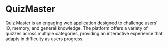 # QuizMaster
Quiz Master is an engaging web application designed to challenge users' IQ, memory, and general knowledge. The platform offers a variety of quizzes across multiple categories, providing an interactive experience that adapts in difficulty as users progress. 
